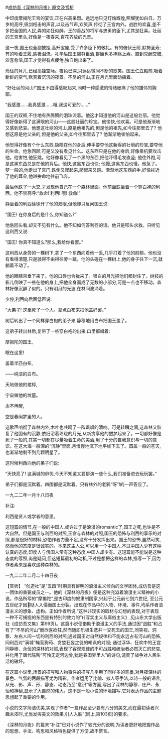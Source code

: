 #[成仿吾《深林的月夜》原文及赏析](https://www.vrrw.net/wx/15059.html)

中印度摩揭陀王宫的宴饮,正在兴高采烈。远远地只见灯烛辉煌,照耀犹如白日。万岁的高呼,佩剑相击的声音,以及击节声,欢笑声,传彻了王宫内外。战胜的欢喜,差不多把全国的人民,弄的如狂似醉。王的善战的将军与忠勇的臣下,尤其是狂喜。壮丽的王宫里头,好像是一夜春来,百花齐放的光景。

这一夜,国王也全副披挂,高升宝座,受了许多臣下的敬礼。有的俯伏王前,默祷圣寿; 有的吻着王履,感极泪流。礼毕后国王赐群臣酒,群臣也多捧觞上寿。直到兕酬交错,欢喜愈浓,国王才觉得有点疲倦,独自跑出来了。

玲珑的月儿,已经高挂空际。夜色已深,只远远微闻不断的歌笑。国王伫立殿前,吸着新鲜的空气,默赏着沉沉的夜景。不尽的河山,正在月光里面动摇着。

“好壮丽的河山!”国王不由得感叹起来,同时一种感激的情绪胀痛了他的雄伟的胸部。

“我感激……我真感激……哦,我这可爱的……”

国王的双颊,不住地有热腾腾的泪珠流着。他这才知道他的河山是这般壮丽。他觉得好像新得了这满眼的河山——这般壮丽的珍宝。他愉快,他欢喜。可是他渐渐地又感到悲哀。他想这壮丽的河山,原是他祖先的;但是他的祖先,如今往那里去了? 他想这原是他父亲的,但是他的父亲,如今往那里去了? 他渐渐地害怕起来。

他觉得好像有个什么东西,隐隐在他的身后,伸手要夺他这新得的壮丽的珍宝,要夺他的生命。他急回顾,可是又没有看见什么。这东西只是在他的身后,好像乘机要攻击他。他害怕,他狂跳。他好像看见了一个黑的东西,把他吓得毛发直竖; 他往外跑,可是这黑东西总是在他的背后。他快,这黑东西也快; 他慢,这黑东西也慢。他急了。梦一般的,他走出了宫门,跌倒又爬起来,爬起来又跑。渐渐地这东西的手,好像挨近了他的耳朵,他越拚命地往前飞奔。

最后他跌了一大交,才发现他自己在一个森林里面。他前面跌坐着一个穿白袍的利西。他不禁高呼:“救命! 利西! 哦! 救命!”

静坐着的利西徐徐开了他的双眼,但他却只反问国王说:

“国王! 在你身后的是什么,你知道么?”

他急回头看,却又不见有什么。他不知如何答利西的话。他只是叩头求救。只听见这利西又说:

“国王! 你真不知道么?那么,我给你看罢。”

这利西从身旁的一棵树下,拿了一个东西向着他一丢,几乎打着了他的前额。他也没有看得清楚,只是骇得不由得往旁一跳。他的头碰在一棵树上,他的身子往下一沉,就躺着不动了。

他的眼睛帘垂下来了。他的口唇也合拢来了。银白的月光把他们都封住了。树枝的影儿倒映了一些在他的身上,把他全身画成了无数的小部分,可是一点也不移动。森林好像沉醉了似的。只有明月的光波,在林间波涌着。

少停,利西向后面低声说:

“大弟子! 这里死了一个人。拿点白布来把他盖好罢。”

树后转出了一个同样穿白袍的弟子来,静穆地用白布把国王盖了。

这弟子转出林后,复带了一些穿白袍的出来,口里都唱着:

摩揭陀的国王,

眠在这里!

盖着半匹白布,

——纯洁的白布。

天地做他的棺椁,

宇宙做他的坟墓。

永不再醒,

空是春闺梦里的人。

这歌声响彻了森林内外,木叶也共鸣了一阵飒飒的清响。可是转瞬之间,这森林又恢复了他固有的沉静,依旧浴着玲珑的月光,从新贪享他的酣梦起来了。一切都好像是死了一般的,其实一切都在尽量吸着生命的美酒,用了十分的自我意识与一切的意识。在这大海一般深的“沉静”里面,月慢慢地沉下地平线下去了。圆盖一般的苍天,也渐渐地剩不到几颗明星了。

这时候利西向他的弟子们说:

“天快亮了! 这满城的俳优,今天不知道又要排演一些什么,我们准备进去玩玩罢。”

弟子们都是沉默着。四围都是沉默着。只有林外的老鸦“呀”!的一声答应了。

一九二二年一月十八日夜

补注:

利西是贤人或学者的意思。

这短篇的情节,在一般的中国人,或许过于是浪漫的romantic了,国王之死,也许是不大自然。但是国王与利西的对照,王宫与森林的对照,国王的恐怖与利西的享乐的对照,都是很好的材料,恐怕作者力量不足,没有十分发挥出来。国王的恐怖,虽然可笑,然而他的态度是很诚实的。本来这主人公,可以用一个中国人,不过中国人少有这种认真的态度,印度人与俄国人常有这种态度,中国人却少有。这短篇能不能说是这种态度的写照,尚是疑问,但这短篇最初的动机,不过是想把这样的森林,描写一下,因为作者素来是喜欢这种森林的。

一九二二年二月二十四日夜



【赏析】 “创造社”是“五四”时期具有鲜明的浪漫主义倾向的文学团体,成仿吾是这一团体的重要成员之一。他的《深林的月夜》便是这种充溢着浪漫主义精神的小说。作品所写的“摩揭陀”,是古印度的奴隶制国家,兴起于公元前七到六世纪, 至公元五世纪才因哒人入侵而国土分裂。出现在作品中的人物、环境、事件,均系作者浪漫主义的想象、虚构。正如作者所说,“这种非现实的取材与幻想的表现,对于表现一种不可捕捉的东西是有特别的效力的”(《写实主义与庸俗主义》,见山东大学出版社《成仿吾文集》第99页)。这篇小说便借助于浪漫主义的手法,通过因“战胜”和占有了“不尽的河山”而欣喜欲狂,然而随即乐极生悲并一交死去的国王,同笑视、洞察、左右人间一切的利西的对照;通过国王对自然规律和不能永远占有河山的恐怖,同利西对“满城”蝇营狗苟、贪婪狂妄之徒的嘲讽的对照; 通过浮华、狂欢中的王宫同静穆、永恒的深林的对照,表现了客观规律的不可战胜和统治者必然灭亡的悲哀,并化用了唐代陈陶“可怜无定河边骨,犹是春闺梦里人”的诗句,谴责了战争对人民生活的破坏。

在这篇小说里,场景的描写和人物事件的描写几乎用了同样多的笔墨,对月夜深林的景色、气氛的两段描写尤为精彩。作者运用了比喻、拟人等手法,以诗一般的语言,从光、影、声、形、静态、动态乃至“意识”等方面,写出了深林的静穆、庄严、永恒和神秘,显示了大自然的伟大。这不是一般小说的环境描写,它对表达作品的主题思想起了重要的作用。

小说的文字简洁优美,实现了作者“一篇作品至少要有八分的美文,而在最初读者兴趣未浓时,尤当发挥美文的效果,引人入胜”(同上,第103页)的要求。

《深林的月夜》的篇末“补注”已对小说作了较充分的说明,为读者更好地把握作品的思想、手法、构思和风格特色提供了方便,故不赘言。

